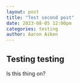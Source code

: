 ```yaml
---
layout: post
title: "Test second post"
date: 2023-08-05 12:00pm
categories: testing
author: Aaron Aiken
---
```

## Testing testing
Is this thing on?